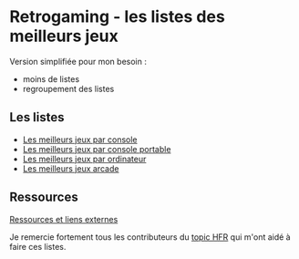 # Retrogaming - les listes des meilleurs jeux

Version simplifiée pour mon besoin :
- moins de listes
- regroupement des listes

## Les listes

- [Les meilleurs jeux par console](best-console.md)
- [Les meilleurs jeux par console portable](best-handled.md)
- [Les meilleurs jeux par ordinateur](best-computer.md)
- [Les meilleurs jeux arcade](best-arcade.md)

## Ressources

[Ressources et liens externes](ressources/README.md)

Je remercie fortement tous les contributeurs du [topic HFR](https://forum.hardware.fr/forum2.php?config=hfr.inc&cat=5&subcat=250&post=195726) qui m'ont aidé à faire ces listes.

